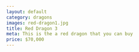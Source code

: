 ```yaml
---
layout: default
category: dragons
images: red-dragon1.jpg
title: Red Dragon 3
meta: This is the a red dragon that you can buy
price: $70,000
---
```

